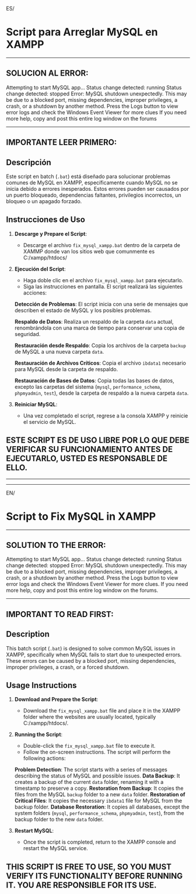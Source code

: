 ES/

# Script para Arreglar MySQL en XAMPP
----------------------------------------------
SOLUCION AL ERROR:
----------------------------------------------
Attempting to start MySQL app...
Status change detected: running
Status change detected: stopped
Error: MySQL shutdown unexpectedly.
This may be due to a blocked port, missing dependencies, 
improper privileges, a crash, or a shutdown by another method.
Press the Logs button to view error logs and check
the Windows Event Viewer for more clues
If you need more help, copy and post this
entire log window on the forums


----------------------------------------------
IMPORTANTE LEER PRIMERO: 
----------------------------------------------

## Descripción

Este script en batch (`.bat`) está diseñado para solucionar problemas comunes de MySQL en XAMPP, específicamente cuando MySQL no se inicia debido a errores inesperados. Estos errores pueden ser causados por un puerto bloqueado, dependencias faltantes, privilegios incorrectos, un bloqueo o un apagado forzado.

## Instrucciones de Uso

1. **Descarge y Prepare el Script**:
   - Descarge el archivo `fix_mysql_xampp.bat` dentro de la carpeta de XAMMP donde van los sitios web que comunmente es C:/xampp/htdocs/

2. **Ejecución del Script**:
   - Haga doble clic en el archivo `fix_mysql_xampp.bat` para ejecutarlo.
   - Siga las instrucciones en pantalla. El script realizará las siguientes acciones:

    **Detección de Problemas**: El script inicia con una serie de mensajes que describen el estado de MySQL y los posibles problemas.
   
    **Respaldo de Datos**: Realiza un respaldo de la carpeta `data` actual, renombrándola con una marca de tiempo para conservar una copia de seguridad.
   
    **Restauración desde Respaldo**: Copia los archivos de la carpeta `backup` de MySQL a una nueva carpeta `data`.
   
    **Restauración de Archivos Críticos**: Copia el archivo `ibdata1` necesario para MySQL desde la carpeta de respaldo.
   
    **Restauración de Bases de Datos**: Copia todas las bases de datos, excepto las carpetas del sistema (`mysql`, `performance_schema`, `phpmyadmin`, `test`), desde la carpeta de respaldo a la nueva carpeta `data`.


4. **Reiniciar MySQL**:
   - Una vez completado el script, regrese a la consola XAMPP y reinicie el servicio de MySQL.

## ESTE SCRIPT ES DE USO LIBRE POR LO QUE DEBE VERIFICAR SU FUNCIONAMIENTO ANTES DE EJECUTARLO, USTED ES RESPONSABLE DE ELLO. 


--------------------------------------------------------------------------------------------------------------------------------
--------------------------------------------------------------------------------------------------------------------------------

EN/

# Script to Fix MySQL in XAMPP
----------------------------------------------
SOLUTION TO THE ERROR:
----------------------------------------------
Attempting to start MySQL app...
Status change detected: running
Status change detected: stopped
Error: MySQL shutdown unexpectedly.
This may be due to a blocked port, missing dependencies, 
improper privileges, a crash, or a shutdown by another method.
Press the Logs button to view error logs and check
the Windows Event Viewer for more clues.
If you need more help, copy and post this
entire log window on the forums.

----------------------------------------------
IMPORTANT TO READ FIRST:
----------------------------------------------

## Description

This batch script (`.bat`) is designed to solve common MySQL issues in XAMPP, specifically when MySQL fails to start due to unexpected errors. These errors can be caused by a blocked port, missing dependencies, improper privileges, a crash, or a forced shutdown.

## Usage Instructions

1. **Download and Prepare the Script**:
   - Download the `fix_mysql_xampp.bat` file and place it in the XAMPP folder where the websites are usually located, typically C:/xampp/htdocs/.

2. **Running the Script**:
   - Double-click the `fix_mysql_xampp.bat` file to execute it.
   - Follow the on-screen instructions. The script will perform the following actions:

    **Problem Detection**: The script starts with a series of messages describing the status of MySQL and possible issues.
    **Data Backup**: It creates a backup of the current `data` folder, renaming it with a timestamp to preserve a copy.
    **Restoration from Backup**: It copies the files from the MySQL `backup` folder to a new `data` folder.
    **Restoration of Critical Files**: It copies the necessary `ibdata1` file for MySQL from the backup folder.
    **Database Restoration**: It copies all databases, except the system folders (`mysql`, `performance_schema`, `phpmyadmin`, `test`), from the backup folder to the new `data` folder.

3. **Restart MySQL**:
   - Once the script is completed, return to the XAMPP console and restart the MySQL service.

## THIS SCRIPT IS FREE TO USE, SO YOU MUST VERIFY ITS FUNCTIONALITY BEFORE RUNNING IT. YOU ARE RESPONSIBLE FOR ITS USE.

